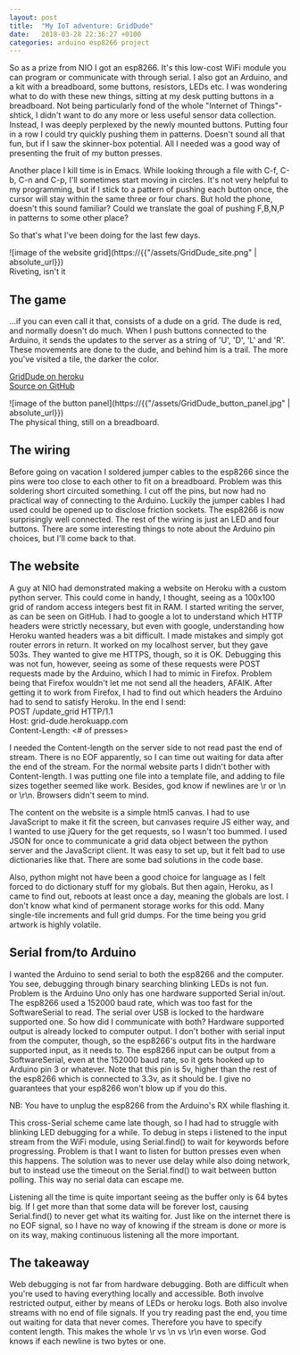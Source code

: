 ```yaml
---
layout: post
title:  "My IoT adventure: GridDude"
date:   2018-03-28 22:36:27 +0100
categories: arduino esp8266 project
---
```


So as a prize from NIO I got an esp8266. It's this low-cost WiFi module you can program or communicate with through serial.
I also got an Arduino, and a kit with a breadboard, some buttons, resistors, LEDs etc.
I was wondering what to do with these new things, sitting at my desk putting buttons in a breadboard.
Not being particularly fond of the whole "Internet of Things"-shtick, I didn't want to do any more or less useful sensor data collection.
Instead, I was deeply perplexed by the newly mounted buttons. Putting four in a row I could try quickly pushing them in patterns.
Doesn't sound all that fun, but if I saw the skinner-box potential. All I needed was a good way of presenting the fruit of my button presses.
  
Another place I kill time is in Emacs. While looking through a file with C-f, C-b, C-n and C-p, I'll sometimes start moving in circles.
It's not very helpful to my programming, but if I stick to a pattern of pushing each button once, the cursor will stay within the same three or four chars.
But hold the phone, doesn't this sound familiar? Could we translate the goal of pushing F,B,N,P in patterns to some other place?
  
So that's what I've been doing for the last few days.

![image of the website grid](https://{{"/assets/GridDude_site.png" | absolute_url}})  
Riveting, isn't it

## The game
...if you can even call it that, consists of a dude on a grid. The dude is red, and normally doesn't do much.
When I push buttons connected to the Arduino, it sends the updates to the server as a string of 'U', 'D', 'L' and 'R'.
These movements are done to the dude, and behind him is a trail. The more you've visited a tile, the darker the color.

[GridDude on heroku](https://grid-dude.herokuapp.com)  
[Source on GitHub](https://github.com/haved/GridDude)  

![image of the button panel](https://{{"/assets/GridDude_button_panel.jpg" | absolute_url}})  
The physical thing, still on a breadboard.

## The wiring
Before going on vacation I soldered jumper cables to the esp8266 since the pins were too close to each other to fit on a breadboard.
Problem was this soldering short circuited something. I cut off the pins, but now had no practical way of connecting to the Arduino.
Luckily the jumper cables I had used could be opened up to disclose friction sockets. The esp8266 is now surprisingly well connected.
The rest of the wiring is just an LED and four buttons.
There are some interesting things to note about the Arduino pin choices, but I'll come back to that.

## The website
A guy at NIO had demonstrated making a website on Heroku with a custom python server.
This could come in handy, I thought, seeing as a 100x100 grid of random access integers best fit in RAM.
I started writing the server, as can be seen on GitHub.
I had to google a lot to understand which HTTP headers were strictly necessary,
but even with google, understanding how Heroku wanted headers was a bit difficult. I made mistakes and simply got router errors in return.
It worked on my localhost server, but they gave 503s. They wanted to give me HTTPS, though, so it is OK.
Debugging this was not fun, however, seeing as some of these requests were POST requests made by the Arduino, which I had to mimic in Firefox.
Problem being that Firefox wouldn't let me not send all the headers, AFAIK.
After getting it to work from Firefox, I had to find out which headers the Arduino had to send to satisfy Heroku.
In the end I send:  
POST /update_grid HTTP/1.1  
Host: grid-dude.herokuapp.com  
Content-Length: <# of presses>  
  
I needed the Content-length on the server side to not read past the end of stream. There is no EOF apparently,
so I can time out waiting for data after the end of the stream.
For the normal website parts I didn't bother with Content-length.
I was putting one file into a template file, and adding to file sizes together seemed like work.
Besides, god know if newlines are \r or \n or \r\n. Browsers didn't seem to mind.

The content on the website is a simple html5 canvas. I had to use JavaScript to make it fit the screen, but canvases require JS either way,
and I wanted to use jQuery for the get requests, so I wasn't too bummed. I used JSON for once to communicate a grid data object between
the python server and the JavaScript client. It was easy to set up, but it felt bad to use dictionaries like that.
There are some bad solutions in the code base.

Also, python might not have been a good choice for language as I felt forced to do dictionary stuff for my globals.
But then again, Heroku, as I came to find out, reboots at least once a day, meaning the globals are lost.
I don't know what kind of permanent storage works for this odd. Many single-tile increments and full grid dumps.
For the time being you grid artwork is highly volatile.

## Serial from/to Arduino
I wanted the Arduino to send serial to both the esp8266 and the computer. You see, debugging through binary searching blinking LEDs is not fun.
Problem is the Arduino Uno only has one hardware supported Serial in/out. The esp8266 used a 152000 baud rate,
which was too fast for the SoftwareSerial to read. The serial over USB is locked to the hardware supported one.
So how did I communicate with both? Hardware supported output is already locked to computer output.
I don't bother with serial input from the computer, though, so the esp8266's output fits in the hardware supported input, as it needs to.
The esp8266 input can be output from a SoftwareSerial, even at the 152000 baud rate, so it gets hooked up to Arduino pin 3 or whatever.
Note that this pin is 5v, higher than the rest of the esp8266 which is connected to 3.3v, as it should be.
I give no guarantees that your esp8266 won't blow up if you do this.

NB: You have to unplug the esp8266 from the Arduino's RX while flashing it.

This cross-Serial scheme came late though, so I had had to struggle with blinking LED debugging for a while.
To debug in steps i listened to the input stream from the WiFi module, using Serial.find() to wait for keywords before progressing.
Problem is that I want to listen for button presses even when this happens.
The solution was to never use delay while also doing network, but to instead use the
timeout on the Serial.find() to wait between button polling. This way no serial data can escape me.

Listening all the time is quite important seeing as the buffer only is 64 bytes big.
If I get more than that some data will be forever lost, causing Serial.find() to never get what its waiting for.
Just like on the internet there is no EOF signal, so I have no way of knowing if the stream is done or more is on its way,
making continuous listening all the more important.

## The takeaway
Web debugging is not far from hardware debugging. Both are difficult when you're used to having everything locally and accessible.
Both involve restricted output, either by means of LEDs or heroku logs.
Both also involve streams with no end of file signals. If you try reading past the end, you time out waiting for data that never comes.
Therefore you have to specify content length. This makes the whole \r vs \n vs \r\n even worse. God knows if each newline is two bytes or one.
